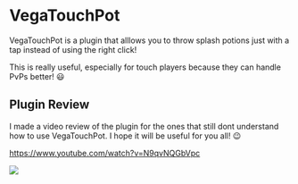 # VegaTouchPot

VegaTouchPot is a plugin that alllows you to throw splash potions just with a tap instead of using the right click!

This is really useful, especially for touch players because they can handle PvPs better! 😃

## Plugin Review

I made a video review of the plugin for the ones that still dont understand how to use VegaTouchPot. I hope it will be useful for you all! :wink:

https://www.youtube.com/watch?v=N9qvNQGbVpc

<img src= "https://cdn.discordapp.com/attachments/1090771905805561907/1109256594191032370/15.png">
